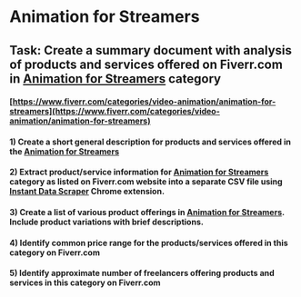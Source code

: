 # Animation for Streamers
## Task: Create a summary document with analysis of products and services offered on Fiverr.com in [Animation for Streamers](https://www.fiverr.com/categories/video-animation/animation-for-streamers) category
#### [https://www.fiverr.com/categories/video-animation/animation-for-streamers](https://www.fiverr.com/categories/video-animation/animation-for-streamers)
#### 1) Create a short general description for products and services offered in the [Animation for Streamers](https://www.fiverr.com/categories/video-animation/animation-for-streamers)
#### 2) Extract product/service information for [Animation for Streamers](https://www.fiverr.com/categories/video-animation/animation-for-streamers) category as listed on Fiverr.com website into a separate CSV file using [Instant Data Scraper](https://chrome.google.com/webstore/detail/instant-data-scraper/ofaokhiedipichpaobibbnahnkdoiiah) Chrome extension.
#### 3) Create a list of various product offerings in [Animation for Streamers](https://www.fiverr.com/categories/video-animation/animation-for-streamers). Include product variations with brief descriptions.
#### 4) Identify common price range for the products/services offered in this category on Fiverr.com
#### 5) Identify approximate number of freelancers offering products and services in this category on Fiverr.com

